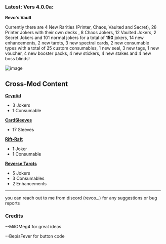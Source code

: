 
### Latest: Vers 4.0.0a:

**Revo's Vault**

Currently there are 4 New Rarities (Printer, Chaos, Vaulted and Secret), 28 Printer Jokers with their own decks , 8 Chaos Jokers, 12 Vaulted Jokers, 2 Secret Jokers and 101 normal jokers for a total of **150** jokers, 14 new enhancements, 2 new tarots, 3 new spectral cards, 2 new consumable types with a total of 25 custom consumables, 1 new seal, 3 new tags, 1 new voucher, 4 new booster packs, 4 new stickers, 4 new stakes and 4 new boss blinds!

![image](https://github.com/user-attachments/assets/5077e3f4-81ed-4222-ac30-d8cb8e2cef81)


 **Cross-Mod Content**
--

**[Cryptid](https://github.com/MathIsFun0/Cryptid)**

- 3 Jokers
- 1 Consumable

**[CardSleeves](https://github.com/larswijn/CardSleeves)**

- 17 Sleeves

**[Rift-Raft](https://github.com/vitellaryjr/RiftRaft)**

- 1 Joker
- 1 Consumable

**[Reverse Tarots](https://github.com/SkywardTARDIS/balatro_reverse_tarots)**

- 5 Jokers
- 3 Consumables
- 2 Enhancements

------


you can reach out to me from discord (revoo_.) for any suggestions or bug reports


### Credits

--MilƱMeg4 for great ideas

--BepisFever for button code
